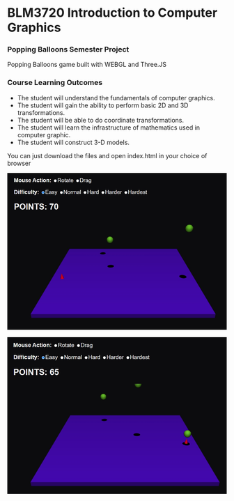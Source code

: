 # BLM3720 Introduction to Computer Graphics
### Popping Balloons Semester Project
Popping Balloons game built with WEBGL and Three.JS
 
### Course Learning Outcomes
- The student will understand the fundamentals of computer graphics.
- The student will gain the ability to perform basic 2D and 3D transformations.
- The student will be able to do coordinate transformations.
- The student will learn the infrastructure of mathematics used in computer graphic.
- The student will construct 3-D models.

You can just download the files and open index.html in your choice of browser


![alt text](https://github.com/furkanakcakaya/popping-balloons/blob/main/images/pop1.jpg?raw=true)

![alt text](https://github.com/furkanakcakaya/popping-balloons/blob/main/images/pop2.jpg?raw=true)
